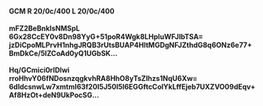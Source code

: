 #### GCM R 20/0c/400 L 20/0c/400
**mFZ2BeBnkIsNMSpL**<br/>**6Gx28CcEY0v8Dn98YyG+51poR4Wgk8LHpIuWFJIbTSA=**<br/>**jzDiCpoMLPrvH1nhgJRQB3rUtsBUAP4HltMGDgNFJZthdG8q6ONz6e77+BmDkCe/5IZCoAd0yQ1UGbSK...**<br/><br/>
**Hq/GCmici0rIDlwi**<br/>**rroHhvY06fNDosnzqgkvhRA8HhO8yTsZlhzs1NqU6Xw=**<br/>**6dldcsnwLw7xmtmI63f20l5J50l5l6EGGftcColYkLffEjeb7UXZVO09dEqv+Af8HzOt+deN9UkPocSG...**
